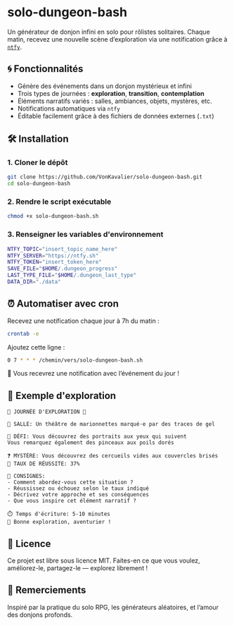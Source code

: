 # solo-dungeon-bash

Un générateur de donjon infini en solo pour rôlistes solitaires.
Chaque matin, recevez une nouvelle scène d’exploration via une notification grâce à [`ntfy`](https://ntfy.sh).

## 🌀 Fonctionnalités

- Génère des événements dans un donjon mystérieux et infini
- Trois types de journées : **exploration**, **transition**, **contemplation**
- Éléments narratifs variés : salles, ambiances, objets, mystères, etc.
- Notifications automatiques via `ntfy`
- Éditable facilement grâce à des fichiers de données externes (`.txt`)

## 🛠️ Installation

### 1. Cloner le dépôt

```bash
git clone https://github.com/VonKavalier/solo-dungeon-bash.git
cd solo-dungeon-bash
```

### 2. Rendre le script exécutable

```bash
chmod +x solo-dungeon-bash.sh
```

### 3. Renseigner les variables d'environnement

```bash
NTFY_TOPIC="insert_topic_name_here"
NTFY_SERVER="https://ntfy.sh"
NTFY_TOKEN="insert_token_here"
SAVE_FILE="$HOME/.dungeon_progress"
LAST_TYPE_FILE="$HOME/.dungeon_last_type"
DATA_DIR="./data"
```

## ⏰ Automatiser avec cron

Recevez une notification chaque jour à 7h du matin :

```bash
crontab -e
```

Ajoutez cette ligne :

```bash
0 7 * * * /chemin/vers/solo-dungeon-bash.sh
```

🔔 Vous recevrez une notification avec l’événement du jour !

## 🧭 Exemple d'exploration

```
🧭 JOURNÉE D'EXPLORATION 🧭

📍 SALLE: Un théâtre de marionnettes marqué·e par des traces de gel

🎯 DÉFI: Vous découvrez des portraits aux yeux qui suivent
Vous remarquez également des pinceaux aux poils dorés

❓ MYSTÈRE: Vous découvrez des cercueils vides aux couvercles brisés
🎲 TAUX DE RÉUSSITE: 37%

💭 CONSIGNES:
- Comment abordez-vous cette situation ?
- Réussissez ou échouez selon le taux indiqué
- Décrivez votre approche et ses conséquences
- Que vous inspire cet élément narratif ?

⏱️ Temps d'écriture: 5-10 minutes
📝 Bonne exploration, aventurier !
```

## 🧠 Licence

Ce projet est libre sous licence MIT.
Faites-en ce que vous voulez, améliorez-le, partagez-le — explorez librement !

## 💬 Remerciements

Inspiré par la pratique du solo RPG, les générateurs aléatoires, et l’amour des donjons profonds.
